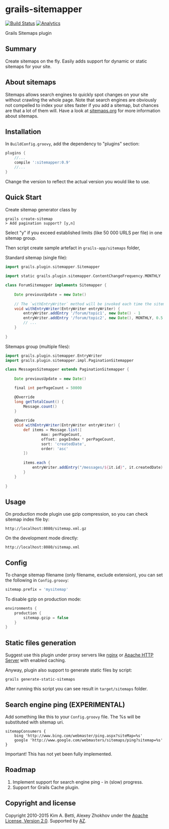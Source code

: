 # grails-sitemapper

[![Build Status](https://travis-ci.org/donbeave/grails-sitemapper.svg?branch=master)](https://travis-ci.org/donbeave/grails-sitemapper)
[![Analytics](https://ga-beacon.appspot.com/UA-71075299-1/grails-sitemapper/main-page)](https://github.com/igrigorik/ga-beacon)

Grails Sitemaps plugin

Summary
-------
Create sitemaps on the fly. Easily adds support for dynamic or static sitemaps for your site.

About sitemaps
--------------

Sitemaps allows search engines to quickly spot changes on your site without crawling the whole page. Note that search engines are obviously not compelled to index your sites faster if you add a sitemap, but chances are that a lot of them will. Have a look at [sitemaps.org](http://sitemaps.org) for more information about sitemaps. 

Installation
------------

In `BuildConfig.groovy`, add the dependency to "plugins" section:

```groovy
plugins {
    //...
    compile ':sitemapper:0.9'
    //...
}
```

Change the version to reflect the actual version you would like to use.

Quick Start
-----------

Create sitemap generator class by 
    
```
grails create-sitemap
> Add pagination support? [y,n] 
```

Select "y" if you exceed established limits (like 50 000 URLS per file) in one sitemap group.

Then script create sample artefact in `grails-app/sitemaps` folder,

Standard sitemap (single file):

```groovy
import grails.plugin.sitemapper.Sitemapper
    
import static grails.plugin.sitemapper.ContentChangeFrequency.MONTHLY

class ForumSitemapper implements Sitemapper {
        
    Date previousUpdate = new Date()
        
    // The `withEntryWriter` method will be invoked each time the sitemap is requested.
    void withEntryWriter(EntryWriter entryWriter) {
        entryWriter.addEntry '/forum/topic1', new Date() - 1
        entryWriter.addEntry '/forum/topic2', new Date(), MONTHLY, 0.5
        // ...
    }
	
}
```

Sitemaps group (multiple files):

```groovy
import grails.plugin.sitemapper.EntryWriter
import grails.plugin.sitemapper.impl.PaginationSitemapper

class MessagesSitemapper extends PaginationSitemapper {
        
    Date previousUpdate = new Date()

    final int perPageCount = 50000

    @Override
    long getTotalCount() {
        Message.count()
    }
        
    @Override
    void withEntryWriter(EntryWriter entryWriter) {
        def items = Message.list([
                max: perPageCount, 
                offset: pageIndex * perPageCount, 
                sort: 'createdDate', 
                order: 'asc'
        ])
    	    
        items.each {
            entryWriter.addEntry("/messages/${it.id}", it.createdDate)
        }
    }
    	
}
```

Usage
-----

On production mode plugin use gzip compression, so you can check sitemap index file by:

    http://localhost:8080/sitemap.xml.gz

On the development mode directly:

    http://localhost:8080/sitemap.xml
    
Config
------

To change sitemap filename (only filename, exclude extension), you can set the following in `Config.groovy`:

```groovy
sitemap.prefix = 'mysitemap'
```

To disable gzip on production mode:

```groovy
environments {
    production {
        sitemap.gzip = false
    }
}
```
    
Static files generation
-----------------------

Suggest use this plugin under proxy servers like [nginx](http://nginx.org/) or [Apache HTTP Server](http://httpd.apache.org/) with enabled caching.

Anyway, plugin also support to generate static files by script:

    grails generate-static-sitemaps

After running this script you can see result in `target/sitemaps` folder.

Search engine ping (EXPERIMENTAL)
---------------------------------

Add something like this to your `Config.groovy` file. The %s will be substituted with sitemap uri. 

    sitemapConsumers {
        bing 'http://www.bing.com/webmaster/ping.aspx?siteMap=%s'
        google 'http://www.google.com/webmasters/sitemaps/ping?sitemap=%s'
    }

Important! This has not yet been fully implemented. 

Roadmap
-------

 1. Implement support for search engine ping - in (slow) progress.
 2. Support for Grails Cache plugin.

Copyright and license
---------------------

Copyright 2010-2015 Kim A. Betti, Alexey Zhokhov under the [Apache License, Version 2.0](LICENSE). Supported by [AZ][zhokhov].

[zhokhov]: http://www.zhokhov.com

